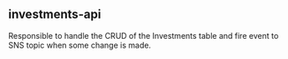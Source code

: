 ## investments-api

Responsible to handle the CRUD of the Investments table and fire event to SNS topic when some change is made.